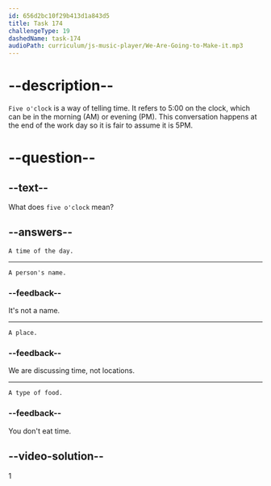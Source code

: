 ```yaml
---
id: 656d2bc10f29b413d1a843d5
title: Task 174
challengeType: 19
dashedName: task-174
audioPath: curriculum/js-music-player/We-Are-Going-to-Make-it.mp3
---
```


# --description--

`Five o'clock` is a way of telling time. It refers to 5:00 on the clock, which can be in the morning (AM) or evening (PM). This conversation happens at the end of the work day so it is fair to assume it is 5PM. 

# --question--

## --text--

What does `five o'clock` mean?

## --answers--

`A time of the day.`

---

`A person's name.`

### --feedback--

It's not a name.

---

`A place.`

### --feedback--

We are discussing time, not locations.

---

`A type of food.`

### --feedback--

You don't eat time.

## --video-solution--

1
